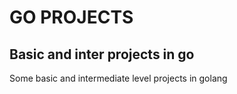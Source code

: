 # GO PROJECTS

## Basic and inter projects in go

Some basic and intermediate level projects in golang